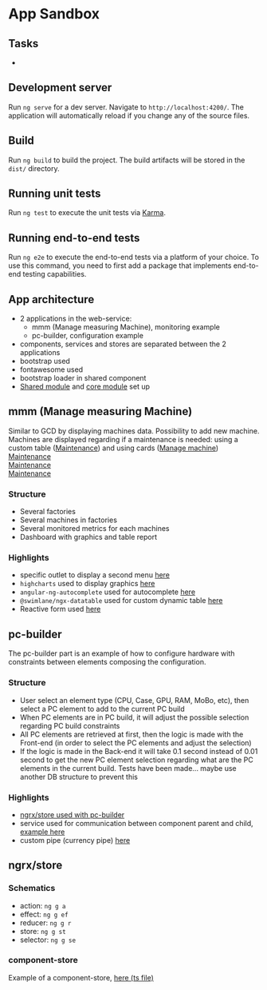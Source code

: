 # App Sandbox

## Tasks

- 

## Development server

Run `ng serve` for a dev server. Navigate to `http://localhost:4200/`. The application will automatically reload if you change any of the source files.

## Build

Run `ng build` to build the project. The build artifacts will be stored in the `dist/` directory.

## Running unit tests

Run `ng test` to execute the unit tests via [Karma](https://karma-runner.github.io).

## Running end-to-end tests

Run `ng e2e` to execute the end-to-end tests via a platform of your choice. To use this command, you need to first add a package that implements end-to-end testing capabilities.

## App architecture

- 2 applications in the web-service:
    - mmm (Manage measuring Machine), monitoring example
    - pc-builder, configuration example
- components, services and stores are separated between the 2 applications
- bootstrap used
- fontawesome used
- bootstrap loader in shared component
- [Shared module](/src/app/shared/shared.module.ts) and [core module](/src/app/core.module.ts) set up

## mmm (Manage measuring Machine)

Similar to GCD by displaying machines data. Possibility to add new machine. Machines are displayed regarding if a maintenance is needed: using a custom table ([Maintenance](<img src="/documentation/mmm-maintenance.PNG">)) and using cards ([Manage machine](/documentation/mmm-manage-machine.PNG))<br>
[Maintenance](<img src="/documentation/mmm-maintenance.PNG">)<br>
[Maintenance](<img src="/documentation/mmm-maintenance.PNG" onmouseover="this.src='/documentation/mmm-maintenance.PNG'" onmouseout="">)<br>
[Maintenance](/documentation/mmm-maintenance.PNG")<br>


### Structure

- Several factories
- Several machines in factories
- Several monitored metrics for each machines
- Dashboard with graphics and table report

### Highlights

- specific outlet to display a second menu [here](/src/app/components/mmm/mmm.component.html)
- `highcharts` used to display graphics [here](/src/app/components/mmm/manage-machine/machine/machine-metric/machine-metric.component.ts)
- `angular-ng-autocomplete` used for autocomplete [here](/src/app/components/mmm/manage-machine/manage-machine.component.ts)
- `@swimlane/ngx-datatable` used for custom dynamic table [here](/src/app/components/mmm/maintenance/maintenance.component.ts)
- Reactive form used [here](/src/app/components/mmm/manage-machine/update-machine/update-machine.component.ts)

## pc-builder

The pc-builder part is an example of how to configure hardware with constraints between elements composing the configuration.

### Structure

- User select an element type (CPU, Case, GPU, RAM, MoBo, etc), then select a PC element to add to the current PC build
- When PC elements are in PC build, it will adjust the possible selection regarding PC build constraints
- All PC elements are retrieved at first, then the logic is made with the Front-end (in order to select the PC elements and adjust the selection)
- If the logic is made in the Back-end it will take 0.1 second instead of 0.01 second to get the new PC element selection regarding what are the PC elements in the current build. Tests have been made... maybe use another DB structure to prevent this

### Highlights

- [ngrx/store used with pc-builder](/src/app/store/pc-builder)
- service used for communication between component parent and child, [example here](/src/app/services/pc-builder/element-type-choice.service.ts)
- custom pipe (currency pipe) [here](/src/app/components/pc-builder/currency-pipe/currency-pipe.component.ts)

## ngrx/store

### Schematics

- action: `ng g a`
- effect: `ng g ef`
- reducer: `ng g r`
- store: `ng g st`
- selector: `ng g se`

### component-store

Example of a component-store, [here (ts file)](/src/app/store/component-store/pc-builder.store.ts)
